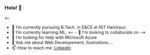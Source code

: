 ### Hola! 👋
<--
- 🔭 I’m currently pursuing B.Tech. in E&CE at NIT Hamirpur.
- 🌱 I’m currently learning ML.
<-- - 👯 I’m looking to collaborate on -->
- 🤔 I’m looking for help with Microsoft Azure
- 💬 Ask me about Web Developement, Ilustrations....
- 📫 How to reach me: <a href="https://www.linkedin.com/in/aniket-srivastava-63544b171/">LinkedIn</a>
